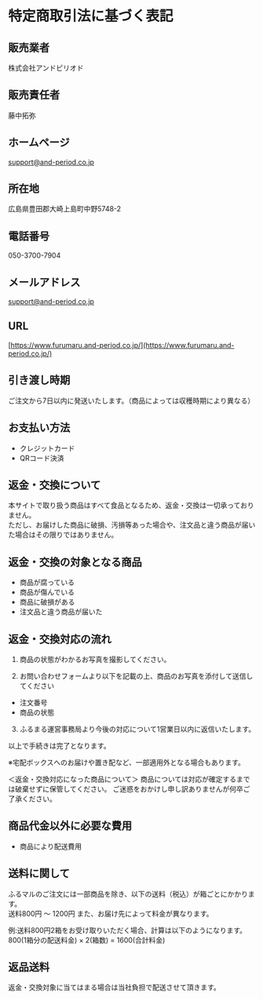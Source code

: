 # 特定商取引法に基づく表記

## 販売業者

株式会社アンドピリオド

## 販売責任者

藤中拓弥

## ホームページ

[support@and-period.co.jp](mailto:support@and-period.co.jp)

## 所在地

広島県豊田郡大崎上島町中野5748-2

## 電話番号

050-3700-7904

## メールアドレス

support@and-period.co.jp

## URL

[https://www.furumaru.and-period.co.jp/](https://www.furumaru.and-period.co.jp/)

## 引き渡し時期

ご注文から7日以内に発送いたします。（商品によっては収穫時期により異なる）

## お支払い方法

- クレジットカード
- QRコード決済

## 返金・交換について

本サイトで取り扱う商品はすべて食品となるため、返金・交換は一切承っておりません。  
ただし、お届けした商品に破損、汚損等あった場合や、注文品と違う商品が届いた場合はその限りではありません。

## 返金・交換の対象となる商品

- 商品が腐っている
- 商品が傷んでいる
- 商品に破損がある
- 注文品と違う商品が届いた

## 返金・交換対応の流れ

1. 商品の状態がわかるお写真を撮影してください。

2. お問い合わせフォームより以下を記載の上、商品のお写真を添付して送信してください

- 注文番号
- 商品の状態

3. ふるまる運営事務局より今後の対応について1営業日以内に返信いたします。

以上で手続きは完了となります。

※宅配ボックスへのお届けや置き配など、一部適用外となる場合もあります。

＜返金・交換対応になった商品について＞
商品については対応が確定するまでは破棄せずに保管してください。
ご迷惑をおかけし申し訳ありませんが何卒ご了承ください。

## 商品代金以外に必要な費用

- 商品により配送費用

## 送料に関して

ふるマルのご注文には一部商品を除き、以下の送料（税込）が箱ごとにかかります。  
送料800円 ～ 1200円
また、お届け先によって料金が異なります。

例:送料800円2箱をお受け取りいただく場合、計算は以下のようになります。  
800(1箱分の配送料金) × 2(箱数) = 1600(合計料金)

## 返品送料

返金・交換対象に当てはまる場合は当社負担で配送させて頂きます。
